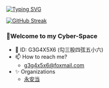 [![Typing SVG](https://readme-typing-svg.demolab.com?font=Zhi+Mang+Xing&duration=3000&pause=100&color=000000&multiline=true&repeat=false&width=435&height=80&lines=G3G4X5X6;%E5%8B%BE%E4%B8%89%E8%82%A1%E5%9B%9B%E5%BC%A6%E4%BA%94%E5%B0%8F%E5%85%AD;%E8%B7%AF%E6%BC%AB%E6%BC%AB%E5%85%B6%E4%BF%AE%E8%BF%9C%E5%85%AE%EF%BC%8C%E5%90%BE%E5%B0%86%E4%B8%8A%E4%B8%8B%E8%80%8C%E6%B1%82%E7%B4%A2)](https://git.io/typing-svg)

[![GitHub Streak](https://streak-stats.demolab.com?user=G3G4X5X6)](https://git.io/streak-stats)


### 🍻Welcome to my Cyber-Space
- 👋 ID: G3G4X5X6 (勾三股四弦五小六)
- 📫 How to reach me?
  - g3g4x5x6@foxmail.com
- ✨ Organizations
  - [永安当](https://github.com/Yong-An-Dang)

<!-- [![G3G4X5X6's GitHub stats](https://github-readme-stats.vercel.app/api?username=G3G4X5X6)](https://github.com/anuraghazra/github-readme-stats) -->

<!---
G3G4X5X6/G3G4X5X6 is a ✨ special ✨ repository because its `README.md` (this file) appears on your GitHub profile.
You can click the Preview link to take a look at your changes.
--->

